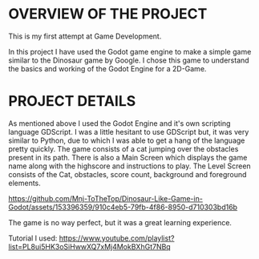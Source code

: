 # OVERVIEW OF THE PROJECT
This is my first attempt at Game Development.

In this project I have used the Godot game engine to make a simple game similar to the Dinosaur game by Google. I chose this game to understand the basics and working of the Godot Engine for a 2D-Game.

# PROJECT DETAILS
As mentioned above I used the Godot Engine and it's own scripting language GDScript. I was a little hesitant to use GDScript but, it was very similar to Python, due to which I was able to get a hang of the language pretty quickly.
The game consists of a cat jumping over the obstacles present in its path. There is also a Main Screen which displays the game name along with the highscore and instructions to play. The Level Screen consists of the Cat, obstacles, score count, background and foreground elements.


https://github.com/Mnj-ToTheTop/Dinosaur-Like-Game-in-Godot/assets/153396359/910c4eb5-79fb-4f86-8950-d710303bd16b




The game is no way perfect, but it was a great learning experience.

Tutorial I used: https://www.youtube.com/playlist?list=PL8ui5HK3oSiHwwXQ7xMj4MokBXhGt7NBq
